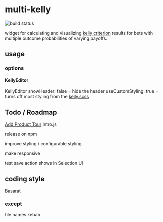 # multi-kelly

![build status](https://github.com/goldmanalpha/multi-kelly/actions/workflows/node.js.yml/badge.svg)

widget for calculating and visualizing [kelly criterion](https://en.wikipedia.org/wiki/Kelly_criterion) results for bets with multiple outcome probabilities of varying payoffs.

## usage

### options

#### KellyEditor

KellyEditor
showHeader: false = hide the header
useCustomStyling: true = turns off most styling from the [kelly.scss](.\src\kelly.scss)

## Todo / Roadmap

[Add Product Tour](https://blog.bitsrc.io/7-awesome-javascript-web-app-tour-libraries-6b5d220fb862)
Intro.js

release on npm

improve styling / configurable styling

make responsive

test save action shows in Selection UI

## coding style

[Basarat](https://basarat.gitbook.io/typescript/styleguide)

### except

file names kebab
